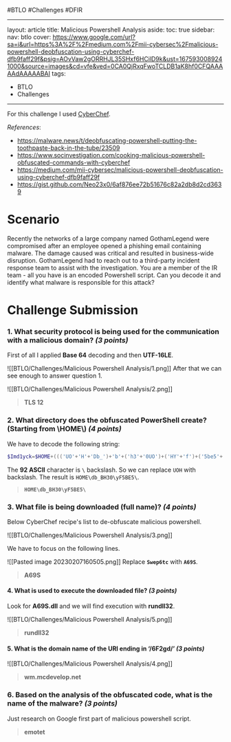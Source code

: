 #BTLO #Challenges #DFIR 

---
layout: article
title: Malicious Powershell Analysis
aside:
  toc: true
sidebar:
  nav: btlo
cover: https://www.google.com/url?sa=i&url=https%3A%2F%2Fmedium.com%2Fmii-cybersec%2Fmalicious-powershell-deobfuscation-using-cyberchef-dfb9faff29f&psig=AOvVaw2gORRHJL35SHxf6HCilD9k&ust=1675930089241000&source=images&cd=vfe&ved=0CA0QjRxqFwoTCLDB1aK8hf0CFQAAAAAdAAAAABAI
tags:
- BTLO
- Challenges
---

For this challenge I used [CyberChef](https://gchq.github.io/CyberChef/).

*References*:
- https://malware.news/t/deobfuscating-powershell-putting-the-toothpaste-back-in-the-tube/23509
- https://www.socinvestigation.com/cooking-malicious-powershell-obfuscated-commands-with-cyberchef
- https://medium.com/mii-cybersec/malicious-powershell-deobfuscation-using-cyberchef-dfb9faff29f
- https://gist.github.com/Neo23x0/6af876ee72b51676c82a2db8d2cd3639

# Scenario
Recently the networks of a large company named GothamLegend were compromised after an employee opened a phishing email containing malware. The damage caused was critical and resulted in business-wide disruption. GothamLegend had to reach out to a third-party incident response team to assist with the investigation. You are a member of the IR team - all you have is an encoded Powershell script. Can you decode it and identify what malware is responsible for this attack?

# Challenge Submission

### 1. What security protocol is being used for the communication with a malicious domain? _(3 points)_

First of all I applied **Base 64** decoding and then **UTF-16LE**.

![[BTLO/Challenges/Malicious Powershell Analysis/1.png]]
After that we can see enough to answer question 1.

![[BTLO/Challenges/Malicious Powershell Analysis/2.png]]

> **TLS 12**

### 2. What directory does the obfuscated PowerShell create? (Starting from \\HOME\\) _(4 points)_

We have to decode the following string: 
```powershell
$Imd1yck=$HOME+((('UO'+'H'+'Db_')+'b'+('h3'+'0UO')+('HY'+'f')+('5be5'+'g'+'UOH'))."ReP`lACe"(('U'+'OH'),[StrInG][chAr]92))+$Swrp6tc+(('.'+'dl')+'l');$K47V=('R'+('4'+'9G'))
```

The **92 ASCII** character is `\` backslash. So we can replace `UOH` with backslash. 
The result is `HOME\db_BH30\yF5BE5\`.

>**`HOME\db_BH30\yF5BE5\`**

### 3. What file is being downloaded (full name)? _(4 points)_

Below CyberChef recipe's list to de-obfuscate malicious powershell.

![[BTLO/Challenges/Malicious Powershell Analysis/3.png]]

We have to focus on the following lines.

![[Pasted image 20230207160505.png]]
Replace **`Swep6tc`** with **`A69S`**.

> **A69S**

#### 4. What is used to execute the downloaded file? _(3 points)_

Look for **A69S.dll** and we will find execution with **rundll32**.

![[BTLO/Challenges/Malicious Powershell Analysis/5.png]]

> **rundll32**

#### 5. What is the domain name of the URI ending in ‘/6F2gd/’ _(3 points)_

![[BTLO/Challenges/Malicious Powershell Analysis/4.png]]

> **wm.mcdevelop.net**

### 6. Based on the analysis of the obfuscated code, what is the name of the malware? _(3 points)_

Just research on Google first part of malicious powershell script.

> **emotet**